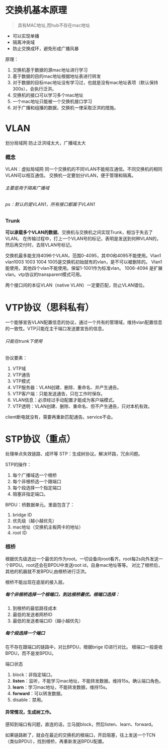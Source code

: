 # 交换机基本原理
> 具有MAC地址,而hub不存在mac地址

- 可以实现单播
- 隔离冲突域
- 防止交换成环，避免形成广播风暴

原理：
1. 交换机基于数据的源mac地址进行学习
2. 基于数据的目的mac地址根据地址表进行转发
3. 对于数据的目标mac地址没有学习过，也就是没有mac地址表项（默认保持300s），会执行泛洪。
4. 交换机的接口可以学习多个mac地址
5. 一个mac地址只能被一个交换机接口学习
6. 对于广播和组播的数据，交换机一律采取泛洪的措施。


# VLAN
划分局域网
防止泛洪域太大，广播域太大

### 概念
VLAN：虚拟局域网
同一个交换机的不同VLAN不能相互通信。不同交换机的相同VLAN可以相互通信。
交换机一定要划分VLAN，便于管理和隔离。

###### 主要是用于隔离广播域
###### ps：默认的是VLAN1，所有接口都属于VLAN1

### Trunk
**可以承载多个VLAN的数据**。交换机与交换机之间实现Trunk，相当于失去了VLAN。
在传输过程中，打上一个VLAN号的标记，表明是发送到何种VLAN的，然后再交付时，去除VLAN号标记。

交换机最多能支持4096个VLAN，范围0-4095，其中0和4095不能使用。Vlan1  vlan1003 1003 1004 1005是交换机初始就有的vlan，是不可以被删除的。
Vlan1能使用，其他四个vlan不能使用。保留1-1001作为标准vlan。
1006-4094 是扩展vlan。vtp协议的transparent模式可用。

两个接口间的本征VLAN（native VLAN）一定要匹配，防止VLAN错位。


# VTP协议（思科私有）
一个能够宣告VLAN配置信息的协议，通过一个共有的管理域，维持vlan配置信息的一致性。VTP只能在主干端口发送要宣告的信息。

###### 只能在trunk下使用

协议要素：
1. VTP域
2. VTP通告
3. VTP模式
4. VTP服务器：VLAN创建、删除、重命名、并产生通告。
5. VTP客户端：只能发送通告，只在工作时保存。
6. VLAN信息：必须经过手动配置才能成为客户端模式。
7. VTP透明：VLAN创建、删除、重命名、但不产生通告，只对本机有效。


client断电就没有，需要再重新匹配通告。service不会。

# STP协议（重点）
处理单点失效链路、成环等
STP：生成树协议。解决环路，冗余问题。

STP的操作：
1. 每个广播域选一个根桥
2. 每个非根桥选一个跟端口
3. 每个段选择一个指定端口
4. 阻塞非指定端口。


BPDU：桥数据单元。里面包含了：
1. bridge ID
2. 优先级（越小越优先）
3. mac地址（交换机主板网卡的地址）
4. root ID

### 根桥
根据优先级选出一个最优的作为root。一切设备向root看齐。root每2s向外发送一个BPDU。root还会在BPDU中发送root id，自身mac地址等等。
对比了根桥后，其他的机器就不发BPDU,由根桥进行泛洪。

根桥不能出现在底层的接入层。
##### 每个非根桥选择一个根端口，到达根桥最优。根端口选择：
1. 到根桥的最低路径成本
2. 最低的发送者网桥ID
3. 最低的发送者端口ID（越小越优先）

##### 每个段选择一个端口
在不存在跟端口的链路中，对比BPDU，根据brige ID进行对比。
根端口一般是收BPDU，而不是发BPDU。

端口状态
1. block：非指定端口。
2. **listen**：监听，不能学习mac地址，不能转发数据。维持15s。确认端口角色。
3. **learn**：学习mac地址，不能转发数据，维持15s。
4. **forward**：可以转发数据。
5. disable：禁用。

#### 异常情况，生成树工作。
感知到端口有问题，直连的话，立马就block，然后listen、learn、forward。

如果链路断了，就会在最近的交换机的根端口，开启阻塞，往上发送一个TCN（类似BPDU），找到根桥，再重新发送BPDU配置。